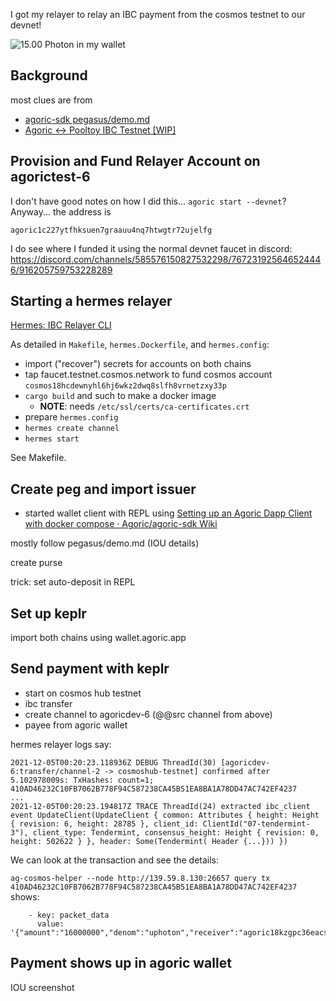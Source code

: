 I got my relayer to relay an IBC payment from the cosmos testnet to our devnet!

![15.00 Photon in my wallet](https://www.diigo.com/file/image/brpqocpzpbeerecapzepbqeqpq/SwingSet+Solo+REPL+Demo.jpg)


## Background

most clues are from
 - [agoric-sdk pegasus/demo.md](https://github.com/Agoric/agoric-sdk/blob/master/packages/pegasus/demo.md)
 - [Agoric ↔ Pooltoy IBC Testnet [WIP]](https://hackmd.io/YYf5lsJXSSuatstpRDSs8g?view)

## Provision and Fund Relayer Account on agorictest-6

I don't have good notes on how I did this... `agoric start --devnet`? Anyway... the address is

`agoric1c227ytfhksuen7graauu4nq7htwgtr72ujelfg`

I do see where I funded it using the normal devnet faucet in discord:
https://discord.com/channels/585576150827532298/767231925646524446/916205759753228289

## Starting a hermes relayer

[Hermes: IBC Relayer CLI](https://github.com/informalsystems/ibc-rs/tree/master/relayer-cli)

As detailed in `Makefile`, `hermes.Dockerfile`, and `hermes.config`:
 - import ("recover") secrets for accounts on both chains
 - tap faucet.testnet.cosmos.network to fund cosmos account `cosmos18hcdewnyhl6hj6wkz2dwq8slfh8vrnetzxy33p`
 - `cargo build` and such to make a docker image
   - **NOTE**: needs `/etc/ssl/certs/ca-certificates.crt`
 - prepare `hermes.config`
 - `hermes create channel`
 - `hermes start`

See Makefile.

## Create peg and import issuer

 - started wallet client with REPL using [Setting up an Agoric Dapp Client with docker compose · Agoric/agoric\-sdk Wiki](https://github.com/Agoric/agoric-sdk/wiki/Setting-up-an-Agoric-Dapp-Client-with-docker-compose)

mostly follow pegasus/demo.md (IOU details)

create purse

trick: set auto-deposit in REPL

## Set up keplr

import both chains using wallet.agoric.app

## Send payment with keplr

 - start on cosmos hub testnet
 - ibc transfer
 - create channel to agoricdev-6 (@@src channel from above)
 - payee from agoric wallet

hermes relayer logs say:

```
2021-12-05T00:20:23.118936Z DEBUG ThreadId(30) [agoricdev-6:transfer/channel-2 -> cosmoshub-testnet] confirmed after 5.102978009s: TxHashes: count=1; 410AD46232C10FB7062B778F94C587238CA45B51EA8BA1A78DD47AC742EF4237
...
2021-12-05T00:20:23.194817Z TRACE ThreadId(24) extracted ibc_client event UpdateClient(UpdateClient { common: Attributes { height: Height { revision: 6, height: 28785 }, client_id: ClientId("07-tendermint-3"), client_type: Tendermint, consensus_height: Height { revision: 0, height: 502622 } }, header: Some(Tendermint( Header {...})) })
```

We can look at the transaction and see the details:

`ag-cosmos-helper --node http://139.59.8.130:26657 query tx 410AD46232C10FB7062B778F94C587238CA45B51EA8BA1A78DD47AC742EF4237` shows:

```
    - key: packet_data
      value: '{"amount":"16000000","denom":"uphoton","receiver":"agoric18kzgpc36eacsdhx8wrdjywvdu3s6dsg2ae3t54","sender":"cosmos18hcdewnyhl6hj6wkz2dwq8slfh8vrnetzxy33p"}'
```

## Payment shows up in agoric wallet

IOU screenshot